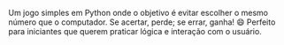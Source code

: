 Um jogo simples em Python onde o objetivo é evitar escolher o mesmo número que o computador. Se acertar, perde; se errar, ganha! 😄 Perfeito para iniciantes que querem praticar lógica e interação com o usuário.
